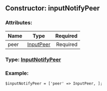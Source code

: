 ## Constructor: inputNotifyPeer  

### Attributes:

| Name     |    Type       | Required |
|----------|:-------------:|---------:|
|peer|[InputPeer](../types/InputPeer.md) | Required|


### Type: [InputNotifyPeer](../types/InputNotifyPeer.md)

### Example:


```
$inputNotifyPeer = ['peer' => InputPeer, ];
```